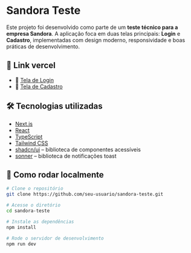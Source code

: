 # Sandora Teste

Este projeto foi desenvolvido como parte de um **teste técnico para a empresa Sandora**. A aplicação foca em duas telas principais: **Login** e **Cadastro**, implementadas com design moderno, responsividade e boas práticas de desenvolvimento.

## 🔗 Link vercel

- 🔐 [Tela de Login](https://sandora-teste.vercel.app/login)
- 📝 [Tela de Cadastro](https://sandora-teste.vercel.app/cadastro)

## 🛠️ Tecnologias utilizadas

- [Next.js](https://nextjs.org/)
- [React](https://reactjs.org/)
- [TypeScript](https://www.typescriptlang.org/)
- [Tailwind CSS](https://tailwindcss.com/)
- [shadcn/ui](https://ui.shadcn.com/) – biblioteca de componentes acessíveis
- [sonner](https://sonner.emilkowal.ski/) – biblioteca de notificações toast

## 🚀 Como rodar localmente

```bash
# Clone o repositório
git clone https://github.com/seu-usuario/sandora-teste.git

# Acesse o diretório
cd sandora-teste

# Instale as dependências
npm install

# Rode o servidor de desenvolvimento
npm run dev
